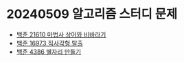 # 20240509 알고리즘 스터디 문제

- [백준 21610 마법사 상어와 비바라기](https://www.acmicpc.net/problem/21610)
- [백준 16973 직사각형 탈출](https://www.acmicpc.net/problem/16973)
- [백준 4386 별자리 만들기](https://www.acmicpc.net/problem/4386)
